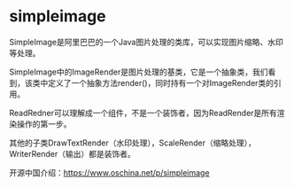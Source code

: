 simpleimage
===========
SimpleImage是阿里巴巴的一个Java图片处理的类库，可以实现图片缩略、水印等处理。

SimpleImage中的ImageRender是图片处理的基类，它是一个抽象类，我们看到，该类中定义了一个抽象方法render()，同时持有一个对ImageRender类的引用。

ReadRedner可以理解成一个组件，不是一个装饰者，因为ReadRender是所有渲染操作的第一步。

其他的子类DrawTextRender（水印处理），ScaleRender（缩略处理），WriterRender（输出）都是装饰者。

开源中国介绍：https://www.oschina.net/p/simpleimage
